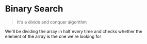 # Binary Search

> It's a divide and conquer algorithm

We'll be dividing the array in half every time and checks whether the element of the array is the one we're looking for
